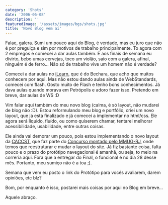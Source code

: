 ```yaml
---
category: 'Shots'
date: '2006-06-08'
description: ''
featuredImage: '/assets/images/bgs/shots.jpg'
title: 'Novo Blog vem aí'
---
```


Falae, galera. Sumi um pouco aqui do Blog, é verdade, mas eu juro que não é por preguiça e sim por motivos de trabalho principalmente. To agora com 2 empregos e comecei a dar aulas também. E aos finais de semana eu divirto, bebo umas cervejas, toco um violão, saio com a galera, afinal, ninguém é de ferro... Não só de trabalho vive um homem não é verdade?

Comecei a dar aulas no [iLearn](http://www.ilearn.com.br), que é do Bechara, que acho que muitos conhecem por aqui. Mas não estou dando aulas ainda de WebStandards, comecei com flash. Gosto muito de Flash e tenho bons conhecimentos. Já dava aulas quando morava em Petrópolis e adoro fazer isso. Pretendo em breve, dar aulas de WS :D

Vim falar aqui também do meu novo blog (calma, é só layout, não mudarei de blog não :D). Estou reformulando meu blog e portfólio, criei um novo layout, que já está finalizado e já comecei a implementar no html/css. Ele agora será líquido, fluído, ou como quiserem chamar, tentarei melhorar acessibilidade, usabilidade, entre outras coisas.

Ele ainda vai demorar um pouco, pois estou implementando o novo layout da [CACCST](http://www.caccst.org.br), que faz parte do [Concurso montado pelo MMUG-RJ](http://www.mmug-rj.com.br/concurso/), onde temos que reestruturar e mudar o layout do site. Já fiz bastante coisa, falta pouco e o prazo do protótipo navegacional é amanhã, ou seja, to meio na correria aqui. Fora que a entregar do Final, o funcional é no dia 28 desse mês. Portanto, meu sumiço não é a toa ;).

Semana que vem eu posto o link do Protótipo para vocês avaliarem, darem opiniões, etc blz?

Bom, por enquanto é isso, postarei mais coisas por aqui no Blog em breve...

Aquele abraço.
